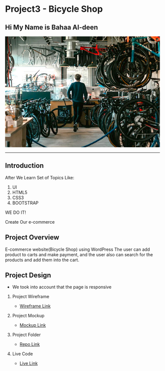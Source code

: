 # Project3 - Bicycle Shop
## Hi My Name is **Bahaa Al-deen**
![Markdown Logo](./wp-project\wp-content\uploads\2021\04\2004-2.jpg)


***
## Introduction
After We Learn Set of Topics Like:

1. UI
1. HTML5
1. CSS3
1. BOOTSTRAP

WE DO IT!

Create Our e-commerce

## Project Overview

E-commerce website(Bicycle Shop) using WordPress The user can add product to carts and make payment,  and the user also can search for the products and add them into the cart.

## Project Design

* We took into account that the page is responsive

1. Project Wireframe
   * [Wireframe Link](https://github.com/bahaa12edeen/Project1/blob/main/mockup/wirframe-%231.pdf)

1. Project Mockup
   * [Mockup Link](https://miro.com/app/board/uXjVOGBBW6g=/?invite_link_id=223803694188)

1. Project Folder
   * [Repo Link](https://github.com/bahaa12edeen/Project1.git)

1. Live Code
   * [Live Link](https://bahaa12edeen.github.io/Project1/)